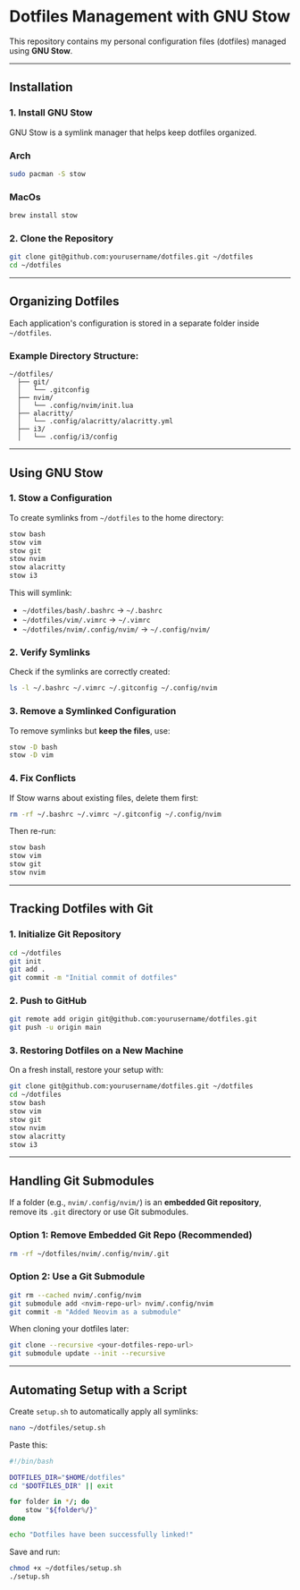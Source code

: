 # Dotfiles Management with GNU Stow

This repository contains my personal configuration files (dotfiles) managed using **GNU Stow**.

---

## **Installation**

### **1. Install GNU Stow**
GNU Stow is a symlink manager that helps keep dotfiles organized.

### Arch
```bash
sudo pacman -S stow
```
### MacOs
```bash
brew install stow
```
### **2. Clone the Repository**
```bash
git clone git@github.com:yourusername/dotfiles.git ~/dotfiles
cd ~/dotfiles
```

---

## **Organizing Dotfiles**
Each application's configuration is stored in a separate folder inside `~/dotfiles`.

### **Example Directory Structure:**
```
~/dotfiles/
  ├── git/
  │   └── .gitconfig
  ├── nvim/
  │   └── .config/nvim/init.lua
  ├── alacritty/
  │   └── .config/alacritty/alacritty.yml
  ├── i3/
  │   └── .config/i3/config
```

---

## **Using GNU Stow**

### **1. Stow a Configuration**
To create symlinks from `~/dotfiles` to the home directory:

```bash
stow bash
stow vim
stow git
stow nvim
stow alacritty
stow i3
```

This will symlink:
- `~/dotfiles/bash/.bashrc` → `~/.bashrc`
- `~/dotfiles/vim/.vimrc` → `~/.vimrc`
- `~/dotfiles/nvim/.config/nvim/` → `~/.config/nvim/`

### **2. Verify Symlinks**
Check if the symlinks are correctly created:

```bash
ls -l ~/.bashrc ~/.vimrc ~/.gitconfig ~/.config/nvim
```

### **3. Remove a Symlinked Configuration**
To remove symlinks but **keep the files**, use:

```bash
stow -D bash
stow -D vim
```

### **4. Fix Conflicts**
If Stow warns about existing files, delete them first:

```bash
rm -rf ~/.bashrc ~/.vimrc ~/.gitconfig ~/.config/nvim
```

Then re-run:

```bash
stow bash
stow vim
stow git
stow nvim
```

---

## **Tracking Dotfiles with Git**

### **1. Initialize Git Repository**
```bash
cd ~/dotfiles
git init
git add .
git commit -m "Initial commit of dotfiles"
```

### **2. Push to GitHub**
```bash
git remote add origin git@github.com:yourusername/dotfiles.git
git push -u origin main
```

### **3. Restoring Dotfiles on a New Machine**
On a fresh install, restore your setup with:

```bash
git clone git@github.com:yourusername/dotfiles.git ~/dotfiles
cd ~/dotfiles
stow bash
stow vim
stow git
stow nvim
stow alacritty
stow i3
```

---

## **Handling Git Submodules**
If a folder (e.g., `nvim/.config/nvim/`) is an **embedded Git repository**, remove its `.git` directory or use Git submodules.

### **Option 1: Remove Embedded Git Repo (Recommended)**
```bash
rm -rf ~/dotfiles/nvim/.config/nvim/.git
```

### **Option 2: Use a Git Submodule**
```bash
git rm --cached nvim/.config/nvim
git submodule add <nvim-repo-url> nvim/.config/nvim
git commit -m "Added Neovim as a submodule"
```

When cloning your dotfiles later:
```bash
git clone --recursive <your-dotfiles-repo-url>
git submodule update --init --recursive
```

---

## **Automating Setup with a Script**
Create `setup.sh` to automatically apply all symlinks:

```bash
nano ~/dotfiles/setup.sh
```

Paste this:

```bash
#!/bin/bash

DOTFILES_DIR="$HOME/dotfiles"
cd "$DOTFILES_DIR" || exit

for folder in */; do
    stow "${folder%/}"
done

echo "Dotfiles have been successfully linked!"
```

Save and run:
```bash
chmod +x ~/dotfiles/setup.sh
./setup.sh
```

